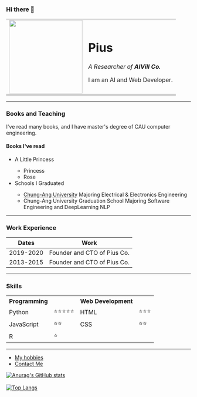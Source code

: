 ### Hi there 👋

<!--
**a22106/a22106** is a ✨ _special_ ✨ repository because its `README.md` (this file) appears on your GitHub profile.

Here are some ideas to get you started:

- 🔭 I’m currently working on ...
- 🌱 I’m currently learning ...
- 👯 I’m looking to collaborate on ...
- 🤔 I’m looking for help with ...
- 💬 Ask me about ...
- 📫 How to reach me: ...
- 😄 Pronouns: ...
- ⚡ Fun fact: ...
-->
<!DOCTYPE html>
<html lang="kr" dir="ltr">
  <head>
    <meta charset="euc-kr" />
    <title>Pius' Personal Site</title>
  </head>

  <body>
    <table cellspacing = "20">
      <tr>
        <td><img src = "images/bk.png" width = 200 height = 200></td>
        <td><h1>Pius</h1>
          <p><em>A Researcher of <strong> AIVill Co.</strong></em></p>
          <p>I am an AI and Web Developer.</p>
        </td>
      </tr>
    </table>
    <hr size = "2" noshade>
    <h3>Books and Teaching</h3>
    <p>I've read many books, and I have master's degree of CAU computer engineering.</p>
    <h4>Books I've read</h4>
    <ul>
      <li>A Little Princess</li>
      <ul>
        <li>Princess</li>
        <li>Rose</li>
      </ul>
      <li>Schools I Graduated</li>
      <ul>
        <li><a href="https://www.cau.ac.kr"> Chung-Ang University</a> Majoring Electrical & Electronics Engineering</li>
        <li>Chung-Ang University Graduation School Majoring Software Engineering and DeepLearning NLP</li>
      </ul>
    </ul>
      <hr>
      <h3>Work Experience</h3>
      <table>
        <thead>
          <tr>
            <th>Dates</th>
            <th>Work</th>
          </tr>
        </thead>
        <tbody>
          <tr>
            <td>2019-2020</td>
            <td>Founder and CTO of Pius Co.</td>
          </tr>
          <tr>
            <td>2013-2015</td>
            <td>Founder and CTO of Pius Co.</td>
          </tr>
        </tbody>
      </table>
      <hr>
      <h3>Skills</h3>
      <table cellspacing = "10">
        <tr>
          <th scope="col">Programming</th>
          <th></th>
          <th scope="col">Web Development</th>
        </tr>
        <tr>
          <td>Python</td>
          <td>⭐⭐⭐⭐⭐</td>
          <td>HTML</td>
          <td>⭐⭐⭐</td>
        </tr>
        <tr>
          <td>JavaScript</td>
          <td>⭐⭐</td>
          <td>CSS</td>
          <td>⭐⭐</td>
        </tr>
        <tr>
          <td>R</td>
          <td>⭐</td>
        </tr>
      </table>
      <hr>
    <ul>
      <li><a href="hobbies.html">My hobbies</a></li>
      <li><a href="contact.html">Contact Me</a></li>
    </ul>

  </body>
</html>



[![Anurag's GitHub stats](https://github-readme-stats.vercel.app/api?username=a22106)](https://github.com/anuraghazra/github-readme-stats)<br><br>
[![Top Langs](https://github-readme-stats.vercel.app/api/top-langs/?username=a22106&hide=jupyter%20notebook)](https://github.com/anuraghazra/github-readme-stats)
